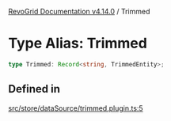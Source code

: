 [RevoGrid Documentation v4.14.0](README.md) / Trimmed

# Type Alias: Trimmed

```ts
type Trimmed: Record<string, TrimmedEntity>;
```

## Defined in

[src/store/dataSource/trimmed.plugin.ts:5](https://github.com/revolist/revogrid/blob/2b1eda543a592a83efe8431f6a1b419eb9a6f193/src/store/dataSource/trimmed.plugin.ts#L5)
